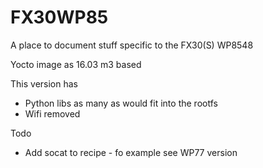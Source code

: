 # FX30WP85
A place to document stuff specific to the FX30(S) WP8548  

Yocto image as 16.03 m3 based  

This version has  
* Python libs as many as would fit into the rootfs
* Wifi removed

Todo   
* Add socat to recipe - fo example see WP77 version


